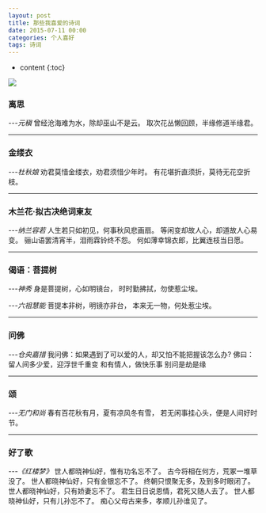 ```yaml
---
layout: post
title: 那些我喜爱的诗词
date: 2015-07-11 00:00
categories: 个人喜好
tags: 诗词
---
```


* content
{:toc}

![](https://harmonyhu.github.io/img/poem.jpg)

### 离思
*---元稹*
曾经沧海难为水，除却巫山不是云。
取次花丛懒回顾，半缘修道半缘君。


----------

### 金缕衣
*---杜秋娘*
劝君莫惜金缕衣，劝君须惜少年时。
有花堪折直须折，莫待无花空折枝。

----------

### 木兰花·拟古决绝词柬友
*---纳兰容若*
人生若只如初见，何事秋风悲画扇。
等闲变却故人心，却道故人心易变。
骊山语罢清宵半，泪雨霖铃终不怨。
何如薄幸锦衣郎，比翼连枝当日愿。

----------

### 偈语：菩提树
*---神秀*
身是菩提树，心如明镜台，
时时勤拂拭，勿使惹尘埃。

*---六祖慧能*
菩提本非树，明镜亦非台，
本来无一物，何处惹尘埃。

----------

### 问佛
*---仓央嘉措*
我问佛：如果遇到了可以爱的人，却又怕不能把握该怎么办?
佛曰：留人间多少爱，迎浮世千重变
和有情人，做快乐事
别问是劫是缘

----------

### 颂
*---无门和尚*
春有百花秋有月，夏有凉风冬有雪，
若无闲事挂心头，便是人间好时节。

----------

### 好了歌
*---《红楼梦》*
世人都晓神仙好，惟有功名忘不了。
古今将相在何方，荒冢一堆草没了。
世人都晓神仙好，只有金银忘不了。
终朝只恨聚无多，及到多时眼闭了。
世人都晓神仙好，只有娇妻忘不了。
君生日日说恩情，君死又随人去了。
世人都晓神仙好，只有儿孙忘不了。
痴心父母古来多，孝顺儿孙谁见了。